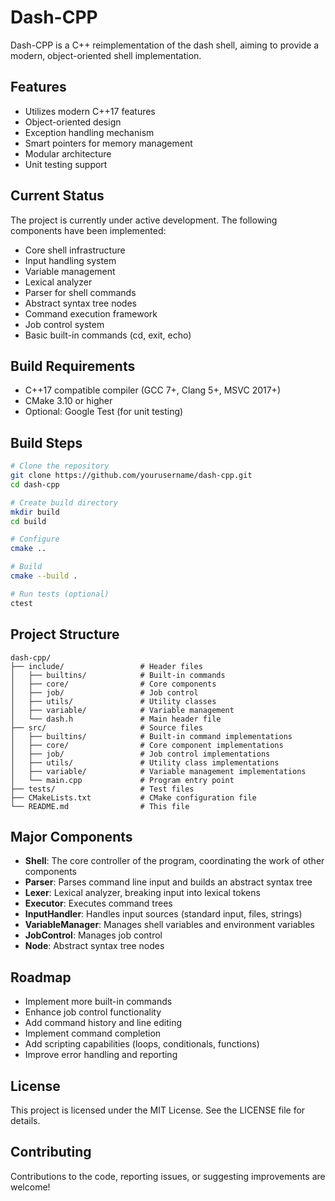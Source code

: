 # Dash-CPP

Dash-CPP is a C++ reimplementation of the dash shell, aiming to provide a modern, object-oriented shell implementation.

## Features

- Utilizes modern C++17 features
- Object-oriented design
- Exception handling mechanism
- Smart pointers for memory management
- Modular architecture
- Unit testing support

## Current Status

The project is currently under active development. The following components have been implemented:

- Core shell infrastructure
- Input handling system
- Variable management
- Lexical analyzer
- Parser for shell commands
- Abstract syntax tree nodes
- Command execution framework
- Job control system
- Basic built-in commands (cd, exit, echo)

## Build Requirements

- C++17 compatible compiler (GCC 7+, Clang 5+, MSVC 2017+)
- CMake 3.10 or higher
- Optional: Google Test (for unit testing)

## Build Steps

```bash
# Clone the repository
git clone https://github.com/yourusername/dash-cpp.git
cd dash-cpp

# Create build directory
mkdir build
cd build

# Configure
cmake ..

# Build
cmake --build .

# Run tests (optional)
ctest
```

## Project Structure

```
dash-cpp/
├── include/                 # Header files
│   ├── builtins/            # Built-in commands
│   ├── core/                # Core components
│   ├── job/                 # Job control
│   ├── utils/               # Utility classes
│   ├── variable/            # Variable management
│   └── dash.h               # Main header file
├── src/                     # Source files
│   ├── builtins/            # Built-in command implementations
│   ├── core/                # Core component implementations
│   ├── job/                 # Job control implementations
│   ├── utils/               # Utility class implementations
│   ├── variable/            # Variable management implementations
│   └── main.cpp             # Program entry point
├── tests/                   # Test files
├── CMakeLists.txt           # CMake configuration file
└── README.md                # This file
```

## Major Components

- **Shell**: The core controller of the program, coordinating the work of other components
- **Parser**: Parses command line input and builds an abstract syntax tree
- **Lexer**: Lexical analyzer, breaking input into lexical tokens
- **Executor**: Executes command trees
- **InputHandler**: Handles input sources (standard input, files, strings)
- **VariableManager**: Manages shell variables and environment variables
- **JobControl**: Manages job control
- **Node**: Abstract syntax tree nodes

## Roadmap

- Implement more built-in commands
- Enhance job control functionality
- Add command history and line editing
- Implement command completion
- Add scripting capabilities (loops, conditionals, functions)
- Improve error handling and reporting

## License

This project is licensed under the MIT License. See the LICENSE file for details.

## Contributing

Contributions to the code, reporting issues, or suggesting improvements are welcome!
